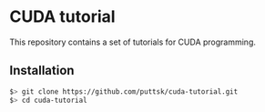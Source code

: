 # CUDA tutorial

This repository contains a set of tutorials for CUDA programming. 

## Installation 

```bash
$> git clone https://github.com/puttsk/cuda-tutorial.git
$> cd cuda-tutorial
```
